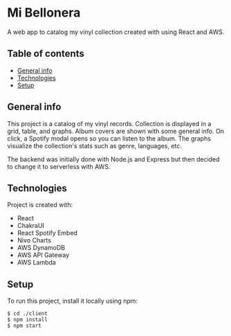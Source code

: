 # Mi Bellonera

A web app to catalog my vinyl collection created with using React and AWS.

## Table of contents
* [General info](#general-info)
* [Technologies](#technologies)
* [Setup](#setup)

## General info
This project is a catalog of my vinyl records. Collection is displayed in a grid, table, and graphs. 
Album covers are shown with some general info. On click, a Spotify modal opens so you can listen to the album.
The graphs visualize the collection's stats such as genre, languages, etc.

The backend was initially done with Node.js and Express but then decided to change it to serverless with AWS. 
	
## Technologies
Project is created with:
* React
* ChakraUI
* React Spotify Embed
* Nivo Charts
* AWS DynamoDB
* AWS API Gateway
* AWS Lambda
	
## Setup
To run this project, install it locally using npm:

```
$ cd ./client
$ npm install
$ npm start
```

